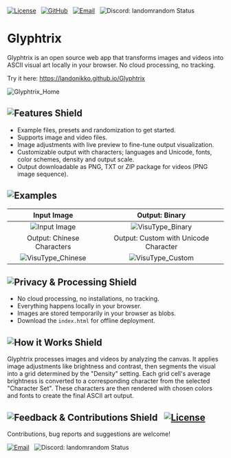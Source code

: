 [![License][license-shield]][license-url]   [![GitHub][github-shield]][github-url]   [![Email][gmail-shield]][gmail-url]   ![Discord: landomrandom Status][discord-shield-static]

[license-shield]: https://img.shields.io/badge/License-GPL%20v2-031203?style=for-the-badge&labelColor=0b0b0b&logo=gnu&logoColor=00FF00
[license-url]: [LICENSE](https://github.com/LandoNikko/Glyphtrix/blob/main/LICENSE)

[github-shield]: https://img.shields.io/badge/GitHub-031203?style=for-the-badge&color=0b0b0b&logo=github&logoColor=00FF00
[github-url]: [URL](https://github.com/LandoNikko/Glyphtrix)

[gmail-shield]: https://img.shields.io/badge/Email-031203?style=for-the-badge&color=0b0b0b&logo=gmail&logoColor=00FF00
[gmail-url]: landonikko@gmail.com

[discord-shield-static]: https://img.shields.io/badge/Discord-landomrandom-031203?style=for-the-badge&labelColor=0b0b0b&messageColor=e0e6f7&logo=discord&logoColor=00FF00

# Glyphtrix

Glyphtrix is an open source web app that transforms images and videos into ASCII visual art locally in your browser. No cloud processing, no tracking.

Try it here: https://landonikko.github.io/Glyphtrix

![Glyphtrix_Home](https://github.com/user-attachments/assets/9390ec09-5294-417a-bdf3-8946495df5ce)

## ![Features Shield][features-shield]

-   Example files, presets and randomization to get started.
-   Supports image and video files.
-   Image adjustments with live preview to fine-tune output visualization.
-   Customizable output with characters; languages and Unicode, fonts, color schemes, density and output scale.
-   Output downloadable as PNG, TXT or ZIP package for videos (PNG image sequence).

[features-shield]: https://img.shields.io/badge/Features-00FF00?style=for-the-badge&color=0b0b0b&labelColor=0b0b0b

## ![Examples][examples-shield]

| Input Image | Output: Binary |
| :------------: | :---------------: |
| ![Input Image](https://github.com/user-attachments/assets/6cd90c8b-d13b-41bd-a332-e73e5bd0fd24) | ![VisuType_Binary](https://github.com/user-attachments/assets/f96016f4-b1ee-4a04-a27e-78c2bfa431e2) |
| Output: Chinese Characters | Output: Custom with Unicode Character |
| ![VisuType_Chinese](https://github.com/user-attachments/assets/562fe261-7747-4de0-9786-d27ae357464a) | ![VisuType_Custom](https://github.com/user-attachments/assets/3b255674-ccf0-4f4e-b30c-9f6926190b7b) |


[examples-shield]: https://img.shields.io/badge/Examples-00FF00?style=for-the-badge&color=0b0b0b&labelColor=0b0b0b

## ![Privacy & Processing Shield][processing-shield]

-   No cloud processing, no installations, no tracking.
-   Everything happens locally in your browser.
-   Images are stored temporarily in your browser as blobs.
-   Download the `index.html` for offline deployment.

[processing-shield]: https://img.shields.io/badge/Privacy%20&%20Processing-00FF00?style=for-the-badge&color=0b0b0b&labelColor=0b0b0b

## ![How it Works Shield][how-it-works-shield]

Glyphtrix processes images and videos by analyzing the canvas. It applies image adjustments like brightness and contrast, then segments the visual into a grid determined by the "Density" setting. Each grid cell's average brightness is converted to a corresponding character from the selected "Character Set". These characters are then rendered with chosen colors and fonts to create the final ASCII art output.

[how-it-works-shield]: https://img.shields.io/badge/How%20it%20Works-00FF00?style=for-the-badge&color=0b0b0b&labelColor=00FF00

## ![Feedback & Contributions Shield][feedback-shield]   [![License][license-shield]][license-url]

Contributions, bug reports and suggestions are welcome!

[![Email][gmail-shield]][gmail-url]   ![Discord: landomrandom Status][discord-shield-static]

[feedback-shield]: https://img.shields.io/badge/Feedback%20&%20Contribute-031203?style=for-the-badge&color=0b0b0b&logo=github&logoColor=e0e6f7
